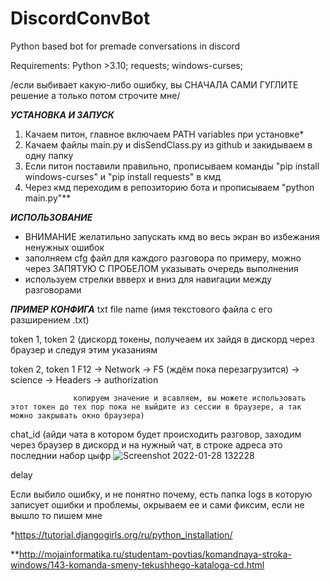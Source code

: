 # DiscordConvBot
Python based bot for premade conversations in discord

Requirements:
Python >3.10;
requests;
windows-curses;

/если выбивает какую-либо ошибку, вы СНАЧАЛА САМИ ГУГЛИТЕ решение а только потом строчите мне/

***УСТАНОВКА И ЗАПУСК***
1. Качаем питон, главное включаем PATH variables при установке*
2. Качаем файлы main.py и disSendClass.py из github и закидываем в одну папку
3. Если питон поставили правильно, прописываем команды "pip install windows-curses" и "pip install requests" в кмд
4. Через кмд переходим в репозиторию бота и прописываем "python main.py"**

***ИСПОЛЬЗОВАНИЕ***
- ВНИМАНИЕ желатильно запускать кмд во весь экран во избежания ненужных ошибок
- заполняем cfg файл для каждого разговора по примеру, можно через ЗАПЯТУЮ С ПРОБЕЛОМ указывать очередь выполнения
- используем стрелки ввверх и вниз для навигации между разговорами

***ПРИМЕР КОНФИГА***
txt file name     (имя текстового файла с его разширением .txt)

token 1, token 2  (дискорд токены, получеаем их зайдя в дискорд через браузер и следуя этим указаниям 

token 2, token 1  F12 -> Network -> F5 (ждём пока перезагрузится) -> science -> Headers -> authorization 

                  копируем значение и всавляем, вы можете использовать этот токен до тех пор пока не выйдите из сессии в браузере, а так можно закрывать окно браузера)
                  
chat_id           (айди чата в котором будет происходить разговор, заходим через браузер в дискорд и на нужный чат, в строке адреса это последнии набор цыфр ![Screenshot 2022-01-28 132228](https://user-images.githubusercontent.com/85110229/151538664-45e13e0d-b53f-472e-bfb4-13e95fdc76f8.png)

delay


Если выбило ошибку, и не понятно почему, есть папка logs в которую записует ошибки и проблемы, окрываем ее и сами фиксим, если не вышло то пишем мне



*https://tutorial.djangogirls.org/ru/python_installation/

**http://mojainformatika.ru/studentam-povtias/komandnaya-stroka-windows/143-komanda-smeny-tekushhego-kataloga-cd.html
